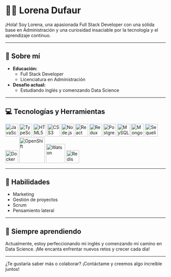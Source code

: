 # 👩‍💻 Lorena Dufaur

¡Hola! Soy Lorena, una apasionada Full Stack Developer con una sólida base en Administración y una curiosidad insaciable por la tecnología y el aprendizaje continuo.

---

## 🚀 Sobre mí

- **Educación:**
  - Full Stack Developer
  - Licenciatura en Administración
- **Desafío actual:**
  - Estudiando inglés y comenzando Data Science

---

## 💻 Tecnologías y Herramientas

<p align="left">
  <img src="https://cdn.jsdelivr.net/gh/devicons/devicon/icons/javascript/javascript-original.svg" alt="JavaScript" width="40"/>
  <img src="https://cdn.jsdelivr.net/gh/devicons/devicon/icons/typescript/typescript-original.svg" alt="TypeScript" width="40"/>
  <img src="https://cdn.jsdelivr.net/gh/devicons/devicon/icons/html5/html5-original.svg" alt="HTML5" width="40"/>
  <img src="https://cdn.jsdelivr.net/gh/devicons/devicon/icons/css3/css3-original.svg" alt="CSS3" width="40"/>
  <img src="https://cdn.jsdelivr.net/gh/devicons/devicon/icons/nodejs/nodejs-original.svg" alt="Node.js" width="40"/>
  <img src="https://cdn.jsdelivr.net/gh/devicons/devicon/icons/react/react-original.svg" alt="React" width="40"/>
  <img src="https://cdn.jsdelivr.net/gh/devicons/devicon/icons/redux/redux-original.svg" alt="Redux" width="40"/>
  <img src="https://cdn.jsdelivr.net/gh/devicons/devicon/icons/postgresql/postgresql-original.svg" alt="PostgreSQL" width="40"/>
  <img src="https://cdn.jsdelivr.net/gh/devicons/devicon/icons/mysql/mysql-original.svg" alt="MySQL" width="40"/>
  <img src="https://cdn.jsdelivr.net/gh/devicons/devicon/icons/mongodb/mongodb-original.svg" alt="MongoDB" width="40"/>
  <img src="https://cdn.jsdelivr.net/gh/devicons/devicon/icons/sequelize/sequelize-original.svg" alt="Sequelize" width="40"/>
  <img src="https://cdn.jsdelivr.net/gh/devicons/devicon/icons/docker/docker-original.svg" alt="Docker" width="40"/>
  <img src="https://upload.wikimedia.org/wikipedia/commons/3/3c/Openshift-LogoType.svg" alt="OpenShift" width="80"/>
  <img src="https://upload.wikimedia.org/wikipedia/commons/2/2c/IBM_Watson_Logo_2017.png" alt="Watson" width="60"/>
  <img src="https://cdn.jsdelivr.net/gh/devicons/devicon/icons/redis/redis-original.svg" alt="Redis" width="40"/>
</p>

---

## 🧠 Habilidades

- Marketing
- Gestión de proyectos
- Scrum
- Pensamiento lateral


---

## 🌱 Siempre aprendiendo

Actualmente, estoy perfeccionando mi inglés y comenzando mi camino en Data Science. ¡Me encanta enfrentar nuevos retos y crecer cada día!

---

¿Te gustaría saber más o colaborar? ¡Contáctame y creemos algo increíble juntos!

